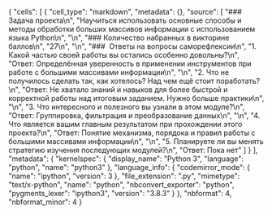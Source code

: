 {
 "cells": [
  {
   "cell_type": "markdown",
   "metadata": {},
   "source": [
    "### Задача проекта\n",
    "Научиться использовать основные способы и методы обработки больших массивов информации с использованием языка Python\n",
    "\n",
    "### Количество набранных в викторине баллов\n",
    "27\n",
    "\n",
    "###  Ответы на вопросы саморефлексии\n",
    "1. Какой частью своей работы вы остались особенно довольны?\n",
    "Ответ: Определённая уверенность в применении инструментов при работе с большими массивами информации\n",
    "\n",
    "2. Что не получилось сделать так, как хотелось? Над чем ещё стоит поработать?\n",
    "Ответ: Не хватало знаний и навыков для более быстрой и корректной работы над итоговым заданием. Нужно больше практики\n",
    "\n",
    "3. Что интересного и полезного вы узнали в этом модуле?\n",
    "Ответ: Группировка, фильтрация и преобразование данных\n",
    "\n",
    "4. Что является вашим главным результатом при прохождении этого проекта?\n",
    "Ответ: Понятие механизма, порядока и правил работы с большими массивами информации\n",
    "\n",
    "5. Планируете ли вы менять стратегию изучения последующих модулей?\n",
    "Ответ: Пока нет"
   ]
  }
 ],
 "metadata": {
  "kernelspec": {
   "display_name": "Python 3",
   "language": "python",
   "name": "python3"
  },
  "language_info": {
   "codemirror_mode": {
    "name": "ipython",
    "version": 3
   },
   "file_extension": ".py",
   "mimetype": "text/x-python",
   "name": "python",
   "nbconvert_exporter": "python",
   "pygments_lexer": "ipython3",
   "version": "3.8.3"
  }
 },
 "nbformat": 4,
 "nbformat_minor": 4
}
